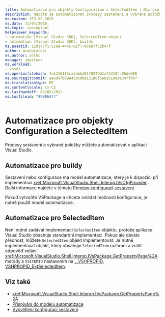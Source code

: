 ```yaml
---
title: Automatizace pro objekty Configuration a SelectedItem | Microsoft Docs
description: Naučte se automatizovat procesy sestavení a vybrané položky sady Visual Studio pomocí objektů Configuration a SelectedItem v tématu interoperabilita prostředí.
ms.custom: SEO-VS-2020
ms.date: 11/04/2016
ms.topic: conceptual
helpviewer_keywords:
- automation [Visual Studio SDK], SelectedItem object
- automation [Visual Studio SDK], builds
ms.assetid: 120377f1-51aa-4445-b2f7-06ab7fc2b47f
author: acangialosi
ms.author: anthc
manager: jmartens
ms.workload:
- vssdk
ms.openlocfilehash: 4a1316115ca3ebbd0f78249d1a73310fc06de688
ms.sourcegitcommit: ae6d47b09a439cd0e13180f5e89510e3e347fd47
ms.translationtype: MT
ms.contentlocale: cs-CZ
ms.lasthandoff: 02/08/2021
ms.locfileid: "99906077"
---
```

# <a name="automation-for-configuration-and-selecteditem-objects"></a>Automatizace pro objekty Configuration a SelectedItem

Procesy sestavení a vybrané položky můžete automatizovat v aplikaci Visual Studio.

## <a name="automation-for-builds"></a>Automatizace pro buildy

Sestavení nebo konfigurace má model automatizace, který je k dispozici při implementaci <xref:Microsoft.VisualStudio.Shell.Interop.IVsCfgProvider> . Další informace najdete v tématu [Principy konfigurací sestavení](../../ide/understanding-build-configurations.md).

Pokud vytvoříte VSPackage a chcete ovládat možnosti konfigurace, je nutné použít model automatizace.

## <a name="automation-for-selecteditem"></a>Automatizace pro SelectedItem

Není nutné zadávat implementaci `SelectedItem` objektu, protože aplikace Visual Studio obsahuje standardní implementaci. Pokud ale dáváte přednost, můžete `SelectedItem` objekt implementovat. Je nutné implementovat objekt, který obsahuje `SelectedItem` rozhraní a vrátit odpověď volání <xref:Microsoft.VisualStudio.Shell.Interop.IVsPackage.GetPropertyPage%2A> metody s `VSITEMID` nastavením na [__VSHPROPID. VSHPROPID_ExtSelectedItem](<xref:Microsoft.VisualStudio.Shell.Interop.__VSHPROPID.VSHPROPID_ExtSelectedItem>).

## <a name="see-also"></a>Viz také

- <xref:Microsoft.VisualStudio.Shell.Interop.IVsPackage.GetPropertyPage%2A>
- [Přispívání do modelu automatizace](../../extensibility/internals/contributing-to-the-automation-model.md)
- [Vysvětlení konfigurací sestavení](../../ide/understanding-build-configurations.md)
